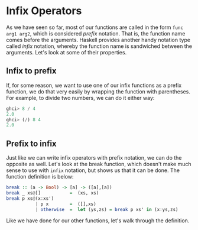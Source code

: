 # Infix Operators

As we have seen so far, most of our functions are called in the form `func arg1 arg2`, which is considered *prefix* notation. That is, the function name comes before the arguments. Haskell provides another handy notation type called *infix* notation, whereby the function name is sandwiched between the arguments. Let's look at some of their properties.


## Infix to prefix

If, for some reason, we want to use one of our infix functions as a prefix function, we do that very easily by wrapping the function with parentheses. For example, to divide two numbers, we can do it either way:

```haskell
ghci> 8 / 4
2.0
ghci> (/) 8 4
2.0
```

## Prefix to infix

Just like we can write infix operators with prefix notation, we can do the opposite as well. Let's look at the break function, which doesn't make much sense to use with `infix` notation, but shows us that it can be done. The function definition is below:

```haskell
break :: (a -> Bool) -> [a] -> ([a],[a])
break _ xs@[]           =  (xs, xs)
break p xs@(x:xs')
           | p x        =  ([],xs)
           | otherwise  =  let (ys,zs) = break p xs' in (x:ys,zs)
```
Like we have done for our other functions, let's walk through the definition. 










